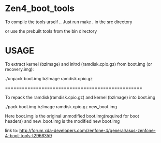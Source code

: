 # Zen4_boot_tools

To compile the tools urself ..
Just run make . in the src directory 


or use the prebuilt tools from the bin directory

USAGE
=================================================

To extract kernel (bzImage) and initrd (ramdisk.cpio.gz) from boot.img (or recovery.img):

./unpack boot.img bzImage ramdisk.cpio.gz

=================================================



To repack the ramdisk(ramdisk.cpio.gz)  and kernel (bzImage) into boot.img 

./pack boot.img bzImage ramdisk.cpio.gz new_boot.img


Here boot.img is the original unmodified boot.img(required for boot headers) and new_boot.img is the modified new boot.img



link to: http://forum.xda-developers.com/zenfone-4/general/asus-zenfone-4-boot-tools-t2966359
